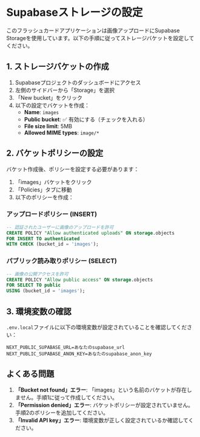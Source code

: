 # Supabaseストレージの設定

このフラッシュカードアプリケーションは画像アップロードにSupabase Storageを使用しています。以下の手順に従ってストレージバケットを設定してください。

## 1. ストレージバケットの作成

1. Supabaseプロジェクトのダッシュボードにアクセス
2. 左側のサイドバーから「Storage」を選択
3. 「New bucket」をクリック
4. 以下の設定でバケットを作成：
   - **Name**: `images`
   - **Public bucket**: ✅ 有効にする（チェックを入れる）
   - **File size limit**: 5MB
   - **Allowed MIME types**: `image/*`

## 2. バケットポリシーの設定

バケット作成後、ポリシーを設定する必要があります：

1. 「images」バケットをクリック
2. 「Policies」タブに移動
3. 以下のポリシーを作成：

### アップロードポリシー (INSERT)
```sql
-- 認証されたユーザーに画像のアップロードを許可
CREATE POLICY "Allow authenticated uploads" ON storage.objects
FOR INSERT TO authenticated
WITH CHECK (bucket_id = 'images');
```

### パブリック読み取りポリシー (SELECT)
```sql
-- 画像の公開アクセスを許可
CREATE POLICY "Allow public access" ON storage.objects
FOR SELECT TO public
USING (bucket_id = 'images');
```

## 3. 環境変数の確認

`.env.local`ファイルに以下の環境変数が設定されていることを確認してください：

```
NEXT_PUBLIC_SUPABASE_URL=あなたのsupabase_url
NEXT_PUBLIC_SUPABASE_ANON_KEY=あなたのsupabase_anon_key
```

## よくある問題

1. **「Bucket not found」エラー**: 「images」という名前のバケットが存在しません。手順1に従って作成してください。
2. **「Permission denied」エラー**: バケットポリシーが設定されていません。手順2のポリシーを追加してください。
3. **「Invalid API key」エラー**: 環境変数が正しく設定されているか確認してください。